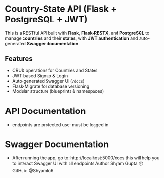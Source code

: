 #  Country-State API (Flask + PostgreSQL + JWT)
This is a RESTful API built with **Flask**, **Flask-RESTX**, and **PostgreSQL** to manage **countries** and their **states**, with **JWT authentication** and auto-generated **Swagger documentation**.
##  Features
- CRUD operations for Countries and States
-  JWT-based Signup & Login
-  Auto-generated Swagger UI (`/docs`)
-  Flask-Migrate for database versioning
-  Modular structure (blueprints & namespaces)
# API Documentation
- endpoints are protected user must be logged in
# Swagger Documentation
- After running the app, go to:
          http://localhost:5000/docs
this will help you to interact Swagger UI with all endpoints 
 Author
Shyam Gupta
📦 GitHub: @Shyam1o6

